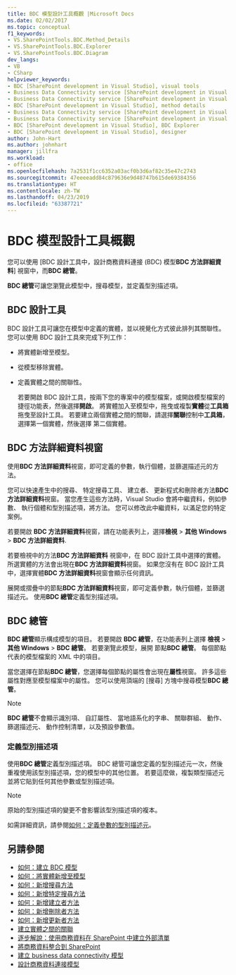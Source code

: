 ```yaml
---
title: BDC 模型設計工具概觀 |Microsoft Docs
ms.date: 02/02/2017
ms.topic: conceptual
f1_keywords:
- VS.SharePointTools.BDC.Method_Details
- VS.SharePointTools.BDC.Explorer
- VS.SharePointTools.BDC.Diagram
dev_langs:
- VB
- CSharp
helpviewer_keywords:
- BDC [SharePoint development in Visual Studio], visual tools
- Business Data Connectivity service [SharePoint development in Visual Studio], visual tools
- Business Data Connectivity service [SharePoint development in Visual Studio], BDC Explorer
- BDC [SharePoint development in Visual Studio], method details
- Business Data Connectivity service [SharePoint development in Visual Studio], designer
- Business Data Connectivity service [SharePoint development in Visual Studio], method details
- BDC [SharePoint development in Visual Studio], BDC Explorer
- BDC [SharePoint development in Visual Studio], designer
author: John-Hart
ms.author: johnhart
manager: jillfra
ms.workload:
- office
ms.openlocfilehash: 7a2531f1cc6352a03acf0b3d6af82c35e47c2743
ms.sourcegitcommit: 47eeeeadd84c879636e9d48747b615de69384356
ms.translationtype: HT
ms.contentlocale: zh-TW
ms.lasthandoff: 04/23/2019
ms.locfileid: "63387721"
---
```

# <a name="bdc-model-design-tools-overview"></a>BDC 模型設計工具概觀
  您可以使用 [BDC 設計工具中，設計商務資料連接 (BDC) 模型**BDC 方法詳細資料**] 視窗中，而**BDC 總管**。

 **BDC 總管**可讓您瀏覽此模型中，搜尋模型，並定義型別描述項。

## <a name="bdc-designer"></a>BDC 設計工具
 BDC 設計工具可讓您在模型中定義的實體，並以視覺化方式彼此排列其關聯性。 您可以使用 BDC 設計工具來完成下列工作：

- 將實體新增至模型。

- 從模型移除實體。

- 定義實體之間的關聯性。

  若要開啟 BDC 設計工具，按兩下您的專案中的模型檔案，或開啟模型檔案的捷徑功能表，然後選擇**開啟**。 將實體加入至模型中，拖曳或複製**實體**從**工具箱**拖曳至設計工具。 若要建立兩個實體之間的關聯，請選擇**關聯**控制中**工具箱**，選擇第一個實體，然後選擇 第二個實體。

## <a name="bdc-method-details-window"></a>BDC 方法詳細資料視窗
 使用**BDC 方法詳細資料**視窗，即可定義的參數，執行個體，並篩選描述元的方法。

 您可以快速產生中的搜尋、 特定搜尋工具、 建立者、 更新程式和刪除者方法**BDC 方法詳細資料**視窗。 當您產生這些方法時，Visual Studio 會將中繼資料，例如參數、 執行個體和型別描述項，將方法。 您可以修改此中繼資料，以滿足您的特定案例。

 若要開啟  **BDC 方法詳細資料**視窗，請在功能表列上，選擇**檢視** > **其他 Windows** > **BDC 方法詳細資料**.

 若要檢視中的方法**BDC 方法詳細資料** 視窗中，在 BDC 設計工具中選擇的實體。 所選實體的方法會出現在**BDC 方法詳細資料**視窗。 如果您沒有在 BDC 設計工具中，選擇實體**BDC 方法詳細資料**視窗會顯示任何資訊。

 展開或摺疊中的節點**BDC 方法詳細資料**視窗，即可定義參數，執行個體，並篩選描述元。 使用**BDC 總管**定義型別描述項。

## <a name="bdc-explorer"></a>BDC 總管
 **BDC 總管**顯示構成模型的項目。 若要開啟  **BDC 總管**，在功能表列上選擇 **檢視** > **其他 Windows** > **BDC 總管**。 若要瀏覽此模型，展開 節點**BDC 總管**。 每個節點代表的模型檔案的 XML 中的項目。

 當您選擇在節點**BDC 總管**，您選擇每個節點的屬性會出現在**屬性**視窗。 許多這些屬性對應至模型檔案中的屬性。 您可以使用頂端的 [搜尋] 方塊中搜尋模型**BDC 總管**。

> [!NOTE]
> **BDC 總管**不會顯示識別項、 自訂屬性、 當地語系化的字串、 關聯群組、 動作、 篩選描述元、 動作控制清單，以及預設參數值。

### <a name="define-type-descriptors"></a>定義型別描述項
 使用**BDC 總管**定義型別描述項。 BDC 總管可讓您定義的型別描述元一次，然後重複使用該型別描述項，您的模型中的其他位置。 若要這麼做，複製類型描述元並將它貼到任何其他參數或型別描述項。

> [!NOTE]
> 原始的型別描述項的變更不會影響該型別描述項的複本。

 如需詳細資訊，請參閱[如何：定義參數的型別描述元](../sharepoint/how-to-define-the-type-descriptor-of-a-parameter.md)。

## <a name="see-also"></a>另請參閱
- [如何：建立 BDC 模型](../sharepoint/how-to-create-a-bdc-model.md)
- [如何：將實體新增至模型](../sharepoint/how-to-add-an-entity-to-a-model.md)
- [如何：新增搜尋方法](../sharepoint/how-to-add-a-finder-method.md)
- [如何：新增特定搜尋方法](../sharepoint/how-to-add-a-specific-finder-method.md)
- [如何：新增建立者方法](../sharepoint/how-to-add-a-creator-method.md)
- [如何：新增刪除者方法](../sharepoint/how-to-add-a-deleter-method.md)
- [如何：新增更新者方法](../sharepoint/how-to-add-an-updater-method.md)
- [建立實體之間的關聯](../sharepoint/creating-an-association-between-entities.md)
- [逐步解說：使用商務資料在 SharePoint 中建立外部清單](../sharepoint/walkthrough-creating-an-external-list-in-sharepoint-by-using-business-data.md)
- [將商務資料整合到 SharePoint](../sharepoint/integrating-business-data-into-sharepoint.md)
- [建立 business data connectivity 模型](../sharepoint/creating-a-business-data-connectivity-model.md)
- [設計商務資料連接模型](../sharepoint/designing-a-business-data-connectivity-model.md)
